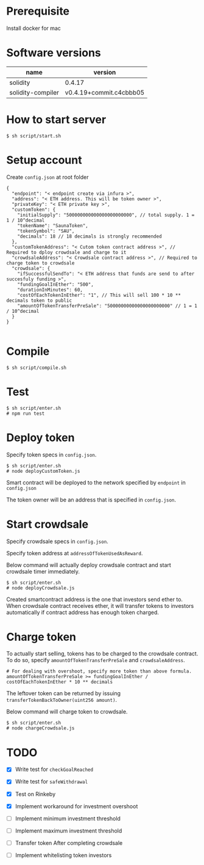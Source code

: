 # Prerequisite

Install docker for mac

# Software versions

 name         | version       |
|--------------|---------------|
| solidity     | 0.4.17        |
| solidity-compiler       | v0.4.19+commit.c4cbbb05 |


# How to start server

```
$ sh script/start.sh
```

# Setup account

Create `config.json` at root folder

```
{
  "endpoint": "< endpoint create via infura >",
  "address": "< ETH address. This will be token owner >",
  "privateKey": "< ETH private key >",
  "customToken": {
    "initialSupply": "500000000000000000000000", // total supply. 1 = 1 / 10^decimal 
    "tokenName": "SaunaToken",
    "tokenSymbol": "SAU",
    "decimals": 18 // 18 decimals is strongly recommended
  },
  "customTokenAddress": "< Cutom token contract address >", // Required to dploy crowdsale and charge to it
  "crowdsaleAddress": "< Crowdsale contract address >", // Required to charge token to crowdsale
  "crowdsale": {
    "ifSuccessfulSendTo": "< ETH address that funds are send to after succesfuly funding >",
    "fundingGoalInEther": "500",
    "durationInMinutes": 60,
    "costOfEachTokenInEther": "1", // This will sell 100 * 10 ** decimals token to public
    "amountOfTokenTransferPreSale": "50000000000000000000000" // 1 = 1 / 10^decimal
  }
}


```

# Compile

```
$ sh script/compile.sh
```

# Test

```
$ sh script/enter.sh
# npm run test
```

# Deploy token

Specify token specs in `config.json`.

```
$ sh script/enter.sh
# node deployCustomToken.js
```

Smart contract will be deployed to the network specified by `endpoint` in `config.json`

The token owner will be an address that is specified in `config.json`.


# Start crowdsale

Specify crowdsale specs in `config.json`.

Specify token address at `addressOfTokenUsedAsReward`.

Below command will actually deploy crowdsale contract and start crowdsale timer immediately.

```
$ sh script/enter.sh
# node deployCrowdsale.js
```

Created smartcontract address is the one that investors send ether to.
When crowdsale contract receives ether, it will transfer tokens to investors automatically if contract address has enough token charged.

# Charge token

To actually start selling, tokens has to be charged to the crowdsale contract.
To do so, specify `amountOfTokenTransferPreSale` and `crowdsaleAddress`.

```
# For dealing with overshoot, specify more token than above formula.
amountOfTokenTransferPreSale >= fundingGoalInEther / costOfEachTokenInEther * 10 ** decimals
```

The leftover token can be returned by issuing `transferTokenBackToOwner(uint256 amount)`. 

Below command will charge token to crowdsale.

```
$ sh script/enter.sh
# node chargeCrowdsale.js
```

# TODO

- [x] Write test for `checkGoalReached`
- [x] Write test for `safeWithdrawal`
- [x] Test on Rinkeby
- [x] Implement workaround for investment overshoot
- [ ] Implement minimum investment threshold 
- [ ] Implement maximum investment threshold 
- [ ] Transfer token After completing crowdsale
- [ ] Implement whitelisting token investors


